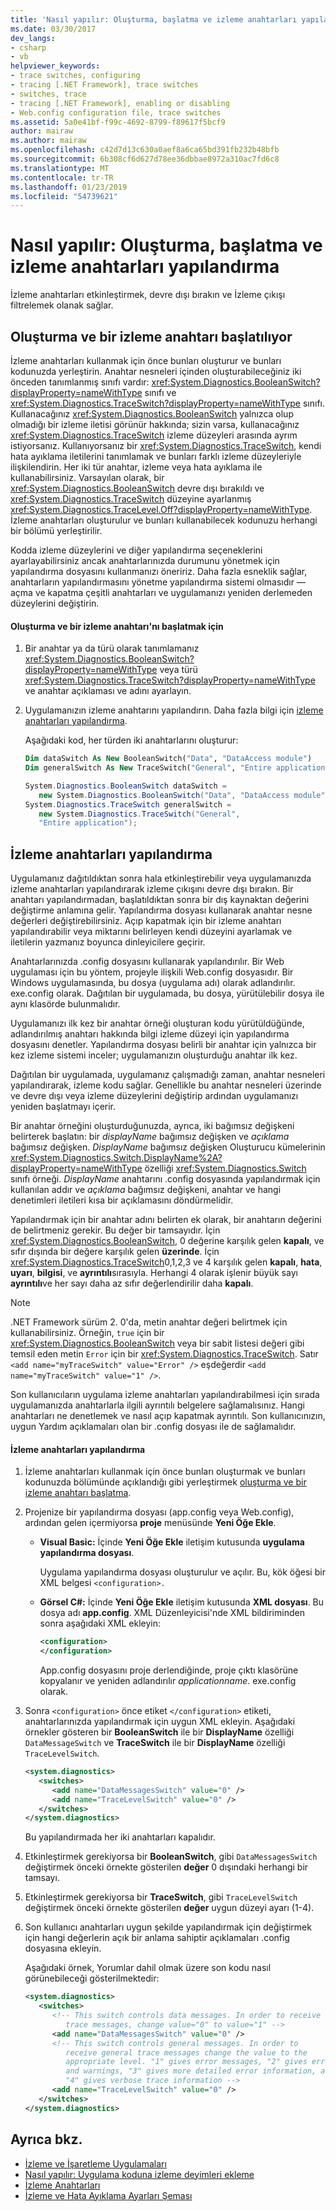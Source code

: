 ```yaml
---
title: 'Nasıl yapılır: Oluşturma, başlatma ve izleme anahtarları yapılandırma'
ms.date: 03/30/2017
dev_langs:
- csharp
- vb
helpviewer_keywords:
- trace switches, configuring
- tracing [.NET Framework], trace switches
- switches, trace
- tracing [.NET Framework], enabling or disabling
- Web.config configuration file, trace switches
ms.assetid: 5a0e41bf-f99c-4692-8799-f89617f5bcf9
author: mairaw
ms.author: mairaw
ms.openlocfilehash: c42d7d13c630a0aef8a6ca65bd391fb232b48bfb
ms.sourcegitcommit: 6b308cf6d627d78ee36dbbae8972a310ac7fd6c8
ms.translationtype: MT
ms.contentlocale: tr-TR
ms.lasthandoff: 01/23/2019
ms.locfileid: "54739621"
---
```

# <a name="how-to-create-initialize-and-configure-trace-switches"></a>Nasıl yapılır: Oluşturma, başlatma ve izleme anahtarları yapılandırma
İzleme anahtarları etkinleştirmek, devre dışı bırakın ve İzleme çıkışı filtrelemek olanak sağlar.  
  
<a name="create"></a>   
## <a name="creating-and-initializing-a-trace-switch"></a>Oluşturma ve bir izleme anahtarı başlatılıyor  
 İzleme anahtarları kullanmak için önce bunları oluşturur ve bunları kodunuzda yerleştirin. Anahtar nesneleri içinden oluşturabileceğiniz iki önceden tanımlanmış sınıfı vardır: <xref:System.Diagnostics.BooleanSwitch?displayProperty=nameWithType> sınıfı ve <xref:System.Diagnostics.TraceSwitch?displayProperty=nameWithType> sınıfı. Kullanacağınız <xref:System.Diagnostics.BooleanSwitch> yalnızca olup olmadığı bir izleme iletisi görünür hakkında; sizin varsa, kullanacağınız <xref:System.Diagnostics.TraceSwitch> izleme düzeyleri arasında ayrım istiyorsanız. Kullanıyorsanız bir <xref:System.Diagnostics.TraceSwitch>, kendi hata ayıklama iletilerini tanımlamak ve bunları farklı izleme düzeyleriyle ilişkilendirin. Her iki tür anahtar, izleme veya hata ayıklama ile kullanabilirsiniz. Varsayılan olarak, bir <xref:System.Diagnostics.BooleanSwitch> devre dışı bırakıldı ve <xref:System.Diagnostics.TraceSwitch> düzeyine ayarlanmış <xref:System.Diagnostics.TraceLevel.Off?displayProperty=nameWithType>. İzleme anahtarları oluşturulur ve bunları kullanabilecek kodunuzu herhangi bir bölümü yerleştirilir.  
  
 Kodda izleme düzeylerini ve diğer yapılandırma seçeneklerini ayarlayabilirsiniz ancak anahtarlarınızda durumunu yönetmek için yapılandırma dosyasını kullanmanızı öneririz. Daha fazla esneklik sağlar, anahtarların yapılandırmasını yönetme yapılandırma sistemi olmasıdır — açma ve kapatma çeşitli anahtarları ve uygulamanızı yeniden derlemeden düzeylerini değiştirin.  
  
#### <a name="to-create-and-initialize-a-trace-switch"></a>Oluşturma ve bir izleme anahtarı'nı başlatmak için  
  
1.  Bir anahtar ya da türü olarak tanımlamanız <xref:System.Diagnostics.BooleanSwitch?displayProperty=nameWithType> veya türü <xref:System.Diagnostics.TraceSwitch?displayProperty=nameWithType> ve anahtar açıklaması ve adını ayarlayın.  
  
2.  Uygulamanızın izleme anahtarını yapılandırın. Daha fazla bilgi için [izleme anahtarları yapılandırma](#configure).  
  
     Aşağıdaki kod, her türden iki anahtarlarını oluşturur:  
  
    ```vb  
    Dim dataSwitch As New BooleanSwitch("Data", "DataAccess module")  
    Dim generalSwitch As New TraceSwitch("General", "Entire application")  
    ```  
  
    ```csharp  
    System.Diagnostics.BooleanSwitch dataSwitch =   
       new System.Diagnostics.BooleanSwitch("Data", "DataAccess module");  
    System.Diagnostics.TraceSwitch generalSwitch =   
       new System.Diagnostics.TraceSwitch("General",   
       "Entire application");  
    ```  
  
<a name="configure"></a>   
## <a name="configuring-trace-switches"></a>İzleme anahtarları yapılandırma  
 Uygulamanız dağıtıldıktan sonra hala etkinleştirebilir veya uygulamanızda izleme anahtarları yapılandırarak izleme çıkışını devre dışı bırakın. Bir anahtarı yapılandırmadan, başlatıldıktan sonra bir dış kaynaktan değerini değiştirme anlamına gelir. Yapılandırma dosyası kullanarak anahtar nesne değerleri değiştirebilirsiniz. Açıp kapatmak için bir izleme anahtarı yapılandırabilir veya miktarını belirleyen kendi düzeyini ayarlamak ve iletilerin yazmanız boyunca dinleyicilere geçirir.  
  
 Anahtarlarınızda .config dosyasını kullanarak yapılandırılır. Bir Web uygulaması için bu yöntem, projeyle ilişkili Web.config dosyasıdır. Bir Windows uygulamasında, bu dosya (uygulama adı) olarak adlandırılır. exe.config olarak. Dağıtılan bir uygulamada, bu dosya, yürütülebilir dosya ile aynı klasörde bulunmalıdır.  
  
 Uygulamanızı ilk kez bir anahtar örneği oluşturan kodu yürütüldüğünde, adlandırılmış anahtarı hakkında bilgi izleme düzeyi için yapılandırma dosyasını denetler. Yapılandırma dosyası belirli bir anahtar için yalnızca bir kez izleme sistemi inceler; uygulamanızın oluşturduğu anahtar ilk kez.  
  
 Dağıtılan bir uygulamada, uygulamanız çalışmadığı zaman, anahtar nesneleri yapılandırarak, izleme kodu sağlar. Genellikle bu anahtar nesneleri üzerinde ve devre dışı veya izleme düzeylerini değiştirip ardından uygulamanızı yeniden başlatmayı içerir.  
  
 Bir anahtar örneğini oluşturduğunuzda, ayrıca, iki bağımsız değişkeni belirterek başlatın: bir *displayName* bağımsız değişken ve *açıklama* bağımsız değişken. *DisplayName* bağımsız değişken Oluşturucu kümelerinin <xref:System.Diagnostics.Switch.DisplayName%2A?displayProperty=nameWithType> özelliği <xref:System.Diagnostics.Switch> sınıfı örneği. *DisplayName* anahtarını .config dosyasında yapılandırmak için kullanılan addır ve *açıklama* bağımsız değişkeni, anahtar ve hangi denetimleri iletileri kısa bir açıklamasını döndürmelidir.  
  
 Yapılandırmak için bir anahtar adını belirten ek olarak, bir anahtarın değerini de belirtmeniz gerekir. Bu değer bir tamsayıdır. İçin <xref:System.Diagnostics.BooleanSwitch>, 0 değerine karşılık gelen **kapalı**, ve sıfır dışında bir değere karşılık gelen **üzerinde**. İçin <xref:System.Diagnostics.TraceSwitch>0,1,2,3 ve 4 karşılık gelen **kapalı**, **hata**, **uyarı**, **bilgisi**, ve **ayrıntılı**sırasıyla. Herhangi 4 olarak işlenir büyük sayı **ayrıntılı**ve her sayı daha az sıfır değerlendirilir daha **kapalı**.  
  
> [!NOTE]
>  .NET Framework sürüm 2. 0'da, metin anahtar değeri belirtmek için kullanabilirsiniz. Örneğin, `true` için bir <xref:System.Diagnostics.BooleanSwitch> veya bir sabit listesi değeri gibi temsil eden metin `Error` için bir <xref:System.Diagnostics.TraceSwitch>. Satır `<add name="myTraceSwitch" value="Error" />` eşdeğerdir `<add name="myTraceSwitch" value="1" />`.  
  
 Son kullanıcıların uygulama izleme anahtarları yapılandırabilmesi için sırada uygulamanızda anahtarlarla ilgili ayrıntılı belgelere sağlamalısınız. Hangi anahtarları ne denetlemek ve nasıl açıp kapatmak ayrıntılı. Son kullanıcınızın, uygun Yardım açıklamaları olan bir .config dosyası ile de sağlamalıdır.  
  
#### <a name="to-configure-trace-switches"></a>İzleme anahtarları yapılandırma  
  
1.  İzleme anahtarları kullanmak için önce bunları oluşturmak ve bunları kodunuzda bölümünde açıklandığı gibi yerleştirmek [oluşturma ve bir izleme anahtarı başlatma](#create).  
  
2.  Projenize bir yapılandırma dosyası (app.config veya Web.config), ardından gelen içermiyorsa **proje** menüsünde **Yeni Öğe Ekle**.  
  
    -   **Visual Basic:** İçinde **Yeni Öğe Ekle** iletişim kutusunda **uygulama yapılandırma dosyası**.  
  
         Uygulama yapılandırma dosyası oluşturulur ve açılır. Bu, kök öğesi bir XML belgesi `<configuration>.`  
  
    -   **Görsel C#:** İçinde **Yeni Öğe Ekle** iletişim kutusunda **XML dosyası**. Bu dosya adı **app.config**. XML Düzenleyicisi'nde XML bildiriminden sonra aşağıdaki XML ekleyin:  
  
        ```xml  
        <configuration>  
        </configuration>  
        ```  
  
         App.config dosyasını proje derlendiğinde, proje çıktı klasörüne kopyalanır ve yeniden adlandırılır *applicationname*. exe.config olarak.  
  
3.  Sonra `<configuration>` önce etiket `</configuration>` etiketi, anahtarlarınızda yapılandırmak için uygun XML ekleyin. Aşağıdaki örnekler gösteren bir **BooleanSwitch** ile bir **DisplayName** özelliği `DataMessageSwitch` ve **TraceSwitch** ile bir **DisplayName**  özelliği `TraceLevelSwitch`.  
  
    ```xml  
    <system.diagnostics>  
       <switches>  
          <add name="DataMessagesSwitch" value="0" />  
          <add name="TraceLevelSwitch" value="0" />  
       </switches>  
    </system.diagnostics>  
    ```  
  
     Bu yapılandırmada her iki anahtarları kapalıdır.  
  
4.  Etkinleştirmek gerekiyorsa bir **BooleanSwitch**, gibi `DataMessagesSwitch` değiştirmek önceki örnekte gösterilen **değer** 0 dışındaki herhangi bir tamsayı.  
  
5.  Etkinleştirmek gerekiyorsa bir **TraceSwitch**, gibi `TraceLevelSwitch` değiştirmek önceki örnekte gösterilen **değer** uygun düzeyi ayarı (1-4).  
  
6.  Son kullanıcı anahtarları uygun şekilde yapılandırmak için değiştirmek için hangi değerlerin açık bir anlama sahiptir açıklamaları .config dosyasına ekleyin.  
  
     Aşağıdaki örnek, Yorumlar dahil olmak üzere son kodu nasıl görünebileceği gösterilmektedir:  
  
    ```xml  
    <system.diagnostics>  
       <switches>  
          <!-- This switch controls data messages. In order to receive data   
             trace messages, change value="0" to value="1" -->  
          <add name="DataMessagesSwitch" value="0" />  
          <!-- This switch controls general messages. In order to   
             receive general trace messages change the value to the   
             appropriate level. "1" gives error messages, "2" gives errors   
             and warnings, "3" gives more detailed error information, and   
             "4" gives verbose trace information -->  
          <add name="TraceLevelSwitch" value="0" />  
       </switches>  
    </system.diagnostics>  
    ```  
  
## <a name="see-also"></a>Ayrıca bkz.
- [İzleme ve İşaretleme Uygulamaları](../../../docs/framework/debug-trace-profile/tracing-and-instrumenting-applications.md)
- [Nasıl yapılır: Uygulama koduna izleme deyimleri ekleme](../../../docs/framework/debug-trace-profile/how-to-add-trace-statements-to-application-code.md)
- [İzleme Anahtarları](../../../docs/framework/debug-trace-profile/trace-switches.md)
- [İzleme ve Hata Ayıklama Ayarları Şeması](../../../docs/framework/configure-apps/file-schema/trace-debug/index.md)
